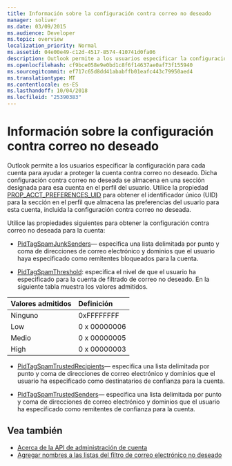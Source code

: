 ```yaml
---
title: Información sobre la configuración contra correo no deseado
manager: soliver
ms.date: 03/09/2015
ms.audience: Developer
ms.topic: overview
localization_priority: Normal
ms.assetid: 04e00e49-c12d-4517-8574-410741d0fa06
description: Outlook permite a los usuarios especificar la configuración para cada cuenta para ayudar a proteger la cuenta contra correo no deseado. Dicha configuración contra correo no deseada se almacena en una sección designada para esa cuenta en el perfil del usuario.
ms.openlocfilehash: cf9bce058e9e0bd1c8f6f14637ae0af73f155940
ms.sourcegitcommit: ef717c65d8dd41ababffb01eafc443c79950aed4
ms.translationtype: MT
ms.contentlocale: es-ES
ms.lasthandoff: 10/04/2018
ms.locfileid: "25390383"
---
```

# <a name="about-anti-spam-settings"></a>Información sobre la configuración contra correo no deseado

Outlook permite a los usuarios especificar la configuración para cada cuenta para ayudar a proteger la cuenta contra correo no deseado. Dicha configuración contra correo no deseada se almacena en una sección designada para esa cuenta en el perfil del usuario. Utilice la propiedad [PROP_ACCT_PREFERENCES_UID](prop_acct_preferences_uid.md) para obtener el identificador único (UID) para la sección en el perfil que almacena las preferencias del usuario para esta cuenta, incluida la configuración contra correo no deseada. 
  
Utilice las propiedades siguientes para obtener la configuración contra correo no deseada para la cuenta:
  
- [PidTagSpamJunkSenders](https://msdn.microsoft.com/library/3c5182a7-7d7a-48e8-b9cb-5abd7739f0fd%28Office.15%29.aspx)— especifica una lista delimitada por punto y coma de direcciones de correo electrónico y dominios que el usuario haya especificado como remitentes bloqueados para la cuenta.
    
- [PidTagSpamThreshold](https://msdn.microsoft.com/library/2b2d6b8e-e3dd-4a9b-8bb5-53add675605d%28Office.15%29.aspx): especifica el nivel de que el usuario ha especificado para la cuenta de filtrado de correo no deseado. En la siguiente tabla muestra los valores admitidos.
    
|Valores admitidos |Definición |
|:-----|:-----|
|Ninguno  <br/> |0xFFFFFFFF  <br/> |
|Low  <br/> |0 x 00000006  <br/> |
|Medio  <br/> |0 x 00000005  <br/> |
|High  <br/> |0 x 00000003  <br/> |
   
- [PidTagSpamTrustedRecipients](https://msdn.microsoft.com/library/59f43316-3ff6-4ed0-bc29-b31039192b08%28Office.15%29.aspx)— especifica una lista delimitada por punto y coma de direcciones de correo electrónico y dominios que el usuario ha especificado como destinatarios de confianza para la cuenta.
    
- [PidTagSpamTrustedSenders](https://msdn.microsoft.com/library/8e3f0094-e64b-4828-ba8f-5eed35f85366%28Office.15%29.aspx)— especifica una lista delimitada por punto y coma de direcciones de correo electrónico y dominios que el usuario ha especificado como remitentes de confianza para la cuenta.
    
## <a name="see-also"></a>Vea también

- [Acerca de la API de administración de cuenta](about-the-account-management-api.md)
- [Agregar nombres a las listas del filtro de correo electrónico no deseado](https://office.microsoft.com/en-us/outlook-help/add-names-to-the-junk-email-filter-lists-HA010355043.aspx?CTT=1)

